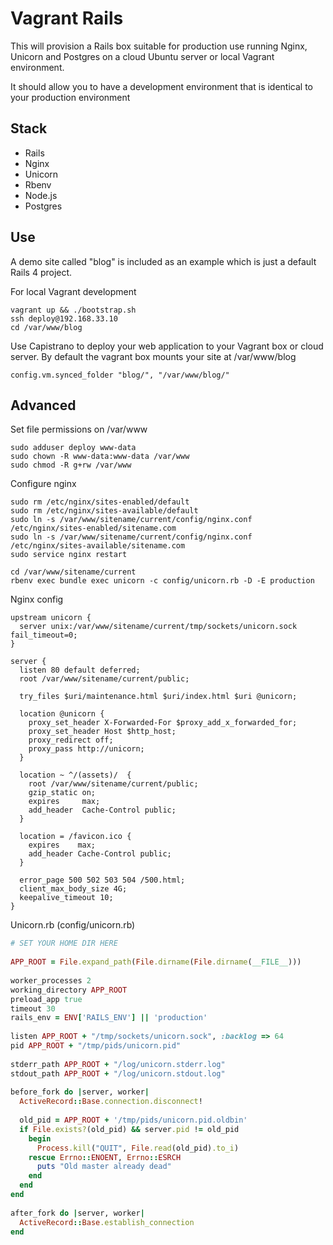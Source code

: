 # Vagrant Rails

This will provision a Rails box suitable for production use running Nginx, Unicorn and
Postgres on a cloud Ubuntu server or local Vagrant environment.

It should allow you to have a development environment that is identical to your production environment
## Stack

+ Rails
+ Nginx
+ Unicorn
+ Rbenv
+ Node.js
+ Postgres

## Use

A demo site called "blog" is included as an example which is just a default Rails 4 project.

For local Vagrant development

```
vagrant up && ./bootstrap.sh
ssh deploy@192.168.33.10
cd /var/www/blog
```

Use Capistrano to deploy your web application to your Vagrant box or cloud server. By default the vagrant box mounts your site at /var/www/blog

```
config.vm.synced_folder "blog/", "/var/www/blog/"
```

## Advanced

Set file permissions on /var/www

```
sudo adduser deploy www-data
sudo chown -R www-data:www-data /var/www
sudo chmod -R g+rw /var/www
```

Configure nginx

```
sudo rm /etc/nginx/sites-enabled/default
sudo rm /etc/nginx/sites-available/default
sudo ln -s /var/www/sitename/current/config/nginx.conf /etc/nginx/sites-enabled/sitename.com
sudo ln -s /var/www/sitename/current/config/nginx.conf /etc/nginx/sites-available/sitename.com
sudo service nginx restart

cd /var/www/sitename/current
rbenv exec bundle exec unicorn -c config/unicorn.rb -D -E production
```

Nginx config

```nginx
upstream unicorn {
  server unix:/var/www/sitename/current/tmp/sockets/unicorn.sock fail_timeout=0;
}
 
server {
  listen 80 default deferred;
  root /var/www/sitename/current/public;
  
  try_files $uri/maintenance.html $uri/index.html $uri @unicorn;
  
  location @unicorn {
    proxy_set_header X-Forwarded-For $proxy_add_x_forwarded_for;
    proxy_set_header Host $http_host;
    proxy_redirect off;
    proxy_pass http://unicorn;
  }
 
  location ~ ^/(assets)/  {  
    root /var/www/sitename/current/public;
    gzip_static on;
    expires     max;
    add_header  Cache-Control public;
  }
  	
  location = /favicon.ico {
    expires    max;
    add_header Cache-Control public;
  }
  
  error_page 500 502 503 504 /500.html;
  client_max_body_size 4G;
  keepalive_timeout 10;
}
```

Unicorn.rb (config/unicorn.rb)

```ruby
# SET YOUR HOME DIR HERE
 
APP_ROOT = File.expand_path(File.dirname(File.dirname(__FILE__)))
 
worker_processes 2
working_directory APP_ROOT
preload_app true
timeout 30
rails_env = ENV['RAILS_ENV'] || 'production'
 
listen APP_ROOT + "/tmp/sockets/unicorn.sock", :backlog => 64
pid APP_ROOT + "/tmp/pids/unicorn.pid"
 
stderr_path APP_ROOT + "/log/unicorn.stderr.log"
stdout_path APP_ROOT + "/log/unicorn.stdout.log"
 
before_fork do |server, worker|
  ActiveRecord::Base.connection.disconnect!
  
  old_pid = APP_ROOT + '/tmp/pids/unicorn.pid.oldbin'
  if File.exists?(old_pid) && server.pid != old_pid
    begin
      Process.kill("QUIT", File.read(old_pid).to_i)
    rescue Errno::ENOENT, Errno::ESRCH
      puts "Old master already dead"
    end
  end
end
 
after_fork do |server, worker|
  ActiveRecord::Base.establish_connection
end
```
